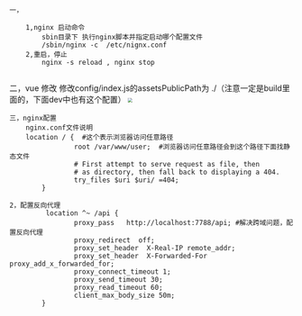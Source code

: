 ```shell
一，

	1,nginx 启动命令
		sbin目录下 执行nginx脚本并指定启动哪个配置文件
		/sbin/nginx -c  /etc/nignx.conf
	2,重启，停止	
		nginx -s reload , nginx stop
	
```

二，vue 修改
	修改config/index.js的assetsPublicPath为 ./（注意一定是build里面的，下面dev中也有这个配置）
	<img src="D:\文档\学习\nginx\nginx部署vue\vue_package.jpg" style="zoom:50%;" />

```shell
三，nginx配置
	nginx.conf文件说明
    location / {  #这个表示浏览器访问任意路径	
                root /var/www/user;  #浏览器访问任意路径会到这个路径下面找静态文件
                # First attempt to serve request as file, then
                # as directory, then fall back to displaying a 404.
                try_files $uri $uri/ =404;
        }

2，配置反向代理
	     location ^~ /api {
                proxy_pass   http://localhost:7788/api; #解决跨域问题，配置反向代理
                proxy_redirect  off;
                proxy_set_header  X-Real-IP remote_addr;
                proxy_set_header  X-Forwarded-For proxy_add_x_forwarded_for;
                proxy_connect_timeout 1;
                proxy_send_timeout 30;
                proxy_read_timeout 60;
                client_max_body_size 50m;
        }
```



